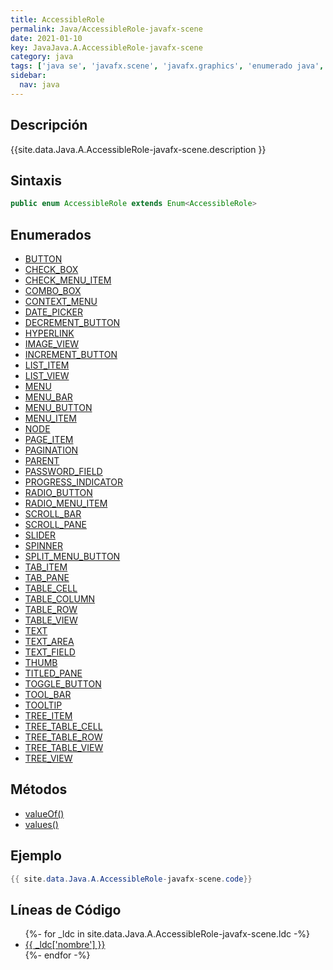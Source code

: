 ```yaml
---
title: AccessibleRole
permalink: Java/AccessibleRole-javafx-scene
date: 2021-01-10
key: JavaJava.A.AccessibleRole-javafx-scene
category: java
tags: ['java se', 'javafx.scene', 'javafx.graphics', 'enumerado java', 'JavaFX 8.0']
sidebar: 
  nav: java
---
```


## Descripción
{{site.data.Java.A.AccessibleRole-javafx-scene.description }}

## Sintaxis
~~~java
public enum AccessibleRole extends Enum<AccessibleRole>
~~~

## Enumerados
* [BUTTON](/Java/AccessibleRole-javafx-scene/BUTTON)
* [CHECK_BOX](/Java/AccessibleRole-javafx-scene/CHECK_BOX)
* [CHECK_MENU_ITEM](/Java/AccessibleRole-javafx-scene/CHECK_MENU_ITEM)
* [COMBO_BOX](/Java/AccessibleRole-javafx-scene/COMBO_BOX)
* [CONTEXT_MENU](/Java/AccessibleRole-javafx-scene/CONTEXT_MENU)
* [DATE_PICKER](/Java/AccessibleRole-javafx-scene/DATE_PICKER)
* [DECREMENT_BUTTON](/Java/AccessibleRole-javafx-scene/DECREMENT_BUTTON)
* [HYPERLINK](/Java/AccessibleRole-javafx-scene/HYPERLINK)
* [IMAGE_VIEW](/Java/AccessibleRole-javafx-scene/IMAGE_VIEW)
* [INCREMENT_BUTTON](/Java/AccessibleRole-javafx-scene/INCREMENT_BUTTON)
* [LIST_ITEM](/Java/AccessibleRole-javafx-scene/LIST_ITEM)
* [LIST_VIEW](/Java/AccessibleRole-javafx-scene/LIST_VIEW)
* [MENU](/Java/AccessibleRole-javafx-scene/MENU)
* [MENU_BAR](/Java/AccessibleRole-javafx-scene/MENU_BAR)
* [MENU_BUTTON](/Java/AccessibleRole-javafx-scene/MENU_BUTTON)
* [MENU_ITEM](/Java/AccessibleRole-javafx-scene/MENU_ITEM)
* [NODE](/Java/AccessibleRole-javafx-scene/NODE)
* [PAGE_ITEM](/Java/AccessibleRole-javafx-scene/PAGE_ITEM)
* [PAGINATION](/Java/AccessibleRole-javafx-scene/PAGINATION)
* [PARENT](/Java/AccessibleRole-javafx-scene/PARENT)
* [PASSWORD_FIELD](/Java/AccessibleRole-javafx-scene/PASSWORD_FIELD)
* [PROGRESS_INDICATOR](/Java/AccessibleRole-javafx-scene/PROGRESS_INDICATOR)
* [RADIO_BUTTON](/Java/AccessibleRole-javafx-scene/RADIO_BUTTON)
* [RADIO_MENU_ITEM](/Java/AccessibleRole-javafx-scene/RADIO_MENU_ITEM)
* [SCROLL_BAR](/Java/AccessibleRole-javafx-scene/SCROLL_BAR)
* [SCROLL_PANE](/Java/AccessibleRole-javafx-scene/SCROLL_PANE)
* [SLIDER](/Java/AccessibleRole-javafx-scene/SLIDER)
* [SPINNER](/Java/AccessibleRole-javafx-scene/SPINNER)
* [SPLIT_MENU_BUTTON](/Java/AccessibleRole-javafx-scene/SPLIT_MENU_BUTTON)
* [TAB_ITEM](/Java/AccessibleRole-javafx-scene/TAB_ITEM)
* [TAB_PANE](/Java/AccessibleRole-javafx-scene/TAB_PANE)
* [TABLE_CELL](/Java/AccessibleRole-javafx-scene/TABLE_CELL)
* [TABLE_COLUMN](/Java/AccessibleRole-javafx-scene/TABLE_COLUMN)
* [TABLE_ROW](/Java/AccessibleRole-javafx-scene/TABLE_ROW)
* [TABLE_VIEW](/Java/AccessibleRole-javafx-scene/TABLE_VIEW)
* [TEXT](/Java/AccessibleRole-javafx-scene/TEXT)
* [TEXT_AREA](/Java/AccessibleRole-javafx-scene/TEXT_AREA)
* [TEXT_FIELD](/Java/AccessibleRole-javafx-scene/TEXT_FIELD)
* [THUMB](/Java/AccessibleRole-javafx-scene/THUMB)
* [TITLED_PANE](/Java/AccessibleRole-javafx-scene/TITLED_PANE)
* [TOGGLE_BUTTON](/Java/AccessibleRole-javafx-scene/TOGGLE_BUTTON)
* [TOOL_BAR](/Java/AccessibleRole-javafx-scene/TOOL_BAR)
* [TOOLTIP](/Java/AccessibleRole-javafx-scene/TOOLTIP)
* [TREE_ITEM](/Java/AccessibleRole-javafx-scene/TREE_ITEM)
* [TREE_TABLE_CELL](/Java/AccessibleRole-javafx-scene/TREE_TABLE_CELL)
* [TREE_TABLE_ROW](/Java/AccessibleRole-javafx-scene/TREE_TABLE_ROW)
* [TREE_TABLE_VIEW](/Java/AccessibleRole-javafx-scene/TREE_TABLE_VIEW)
* [TREE_VIEW](/Java/AccessibleRole-javafx-scene/TREE_VIEW)

## Métodos
* [valueOf()](/Java/AccessibleRole-javafx-scene/valueOf)
* [values()](/Java/AccessibleRole-javafx-scene/values)

## Ejemplo
~~~java
{{ site.data.Java.A.AccessibleRole-javafx-scene.code}}
~~~

## Líneas de Código
<ul>
{%- for _ldc in site.data.Java.A.AccessibleRole-javafx-scene.ldc -%}
   <li>
       <a href="{{_ldc['url'] }}">{{ _ldc['nombre'] }}</a>
   </li>
{%- endfor -%}
</ul>
